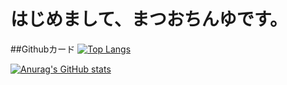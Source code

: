 # はじめまして、まつおちんゆです。
##Githubカード
[![Top Langs](https://github-readme-stats.vercel.app/api/top-langs/?username=matsuochinyu&langs_count=8)](https://github.com/anuraghazra/github-readme-stats)

[![Anurag's GitHub stats](https://github-readme-stats.vercel.app/api?username=matsuochinyu)](https://github.com/anuraghazra/github-readme-stats)

